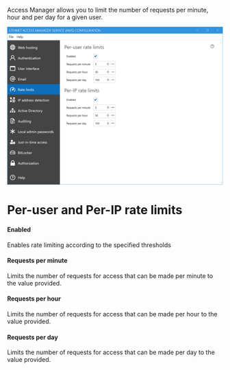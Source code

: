 Access Manager allows you to limit the number of requests per minute, hour and per day for a given user. 

<img src="images/ui-page-ratelimits.png" alt="rate_limits" width="1000px">

# Per-user and Per-IP rate limits
#### Enabled
Enables rate limiting according to the specified thresholds

#### Requests per minute
Limits the number of requests for access that can be made per minute to the value provided.

#### Requests per hour
Limits the number of requests for access that can be made per hour to the value provided.

#### Requests per day
Limits the number of requests for access that can be made per day to the value provided.